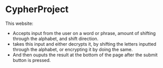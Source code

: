 # CypherProject
This website:
- Accepts input from the user on a word or phrase, amount of shifting through the alphabet, and shift direction.
- takes this input and either decrypts it, by shifting the letters inputted through the alphabet, or encrypting it by doing the same.
- And then ouputs the result at the bottom of the page after the submit button is pressed.
